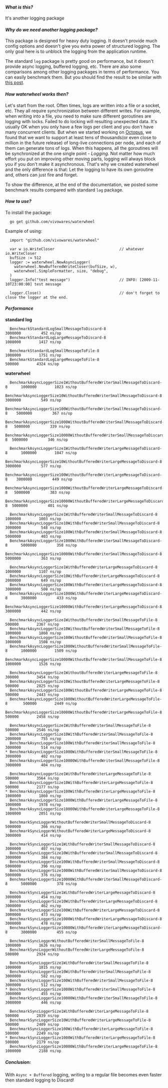 #### *What is this?*

It's another logging package

#### *Why do we need another logging package?*

This package is designed for heavy duty logging. It doesn't provide much config options and doesn't give you extra power of structured logging. The only goal here is to unblock the logging from the application runtime.

The standard `log` package is pretty good on performance, but it doesn't provide async logging, buffered logging, etc. There are also some comparisons among other logging packages in terms of performance. You can easily benchmark them. But you should find the result to be similar with [this post](https://www.reddit.com/r/golang/comments/3y4ag4/benchmarking_for_some_golang_logging_libraries/).

#### *How waterwheel works then?*

Let's start from the root. Often times, logs are written into a file or a socket, etc. They all require synchronization between different writes. For example, when writing into a file, you need to make sure different goroutines are logging with locks. Failed to do locking will resulting unexpected data. It's usually OK when you only have a few logs per client and you don't have many concurrent clients. But when we started working on [Octopus](https://github.com/vivowares/octopus), we found that we want to support at least tens of thousands(or even close to million in the future release) of long-live connections per node, and each of them can generate tons of logs. When this happens, all the goroutines will be synchronized at the one single point - *Logging*. Not matter how much effort you put on improving other moving parts, logging will always block you if you don't make it asynchronous. That's why we created waterwheel and the only difference is that: Let the logging to have its own goroutine and, others can just fire and forget.

To show the difference, at the end of the documentation, we posted some benchmark results compared with standard `log` package.


#### *How to use?*

To install the package:

```
  go get github.com/vivowares/waterwheel
```

Example of using:


```
  import "github.com/vivowares/waterwheel"

  var w io.WriteCloser                             // whatever io.WriteCloser
  bufSize := 512
  logger := waterwheel.NewAsyncLogger(
    waterwheel.NewBufferedWriteCloser(bufSize, w),
    waterwheel.SimpleFormatter, size, "debug",
  )
  logger.Info("test message")                      // INFO: [2009-11-10T23:00:00] test message

  logger.Close()                                   // don't forget to close the logger at the end.

```


#### *Performance*

  **standard log**

```
  BenchmarkStandardLogSmallMessageToDiscard-8                                3000000         452 ns/op
  BenchmarkStandardLogLargeMessageToDiscard-8                                1000000        1417 ns/op

  BenchmarkStandardLogSmallMessageToFile-8                                   1000000        1751 ns/op
  BenchmarkStandardLogLargeMessageToFile-8                                    500000        4324 ns/op

```

  **waterwheel**

```
  BenchmarkAsyncLoggerSize1WithoutBufferedWriterSmallMessageToDiscard-8      1000000        1023 ns/op
  BenchmarkAsyncLoggerSize10WithoutBufferedWriterSmallMessageToDiscard-8     3000000         549 ns/op
  BenchmarkAsyncLoggerSize100WithoutBufferedWriterSmallMessageToDiscard-8    5000000         367 ns/op
  BenchmarkAsyncLoggerSize1000WithoutBufferedWriterSmallMessageToDiscard-8   5000000         339 ns/op
  BenchmarkAsyncLoggerSize10000WithoutBufferedWriterSmallMessageToDiscard-8  5000000         346 ns/op

  BenchmarkAsyncLoggerSize1WithoutBufferedWriterLargeMessageToDiscard-8      1000000        1047 ns/op
  BenchmarkAsyncLoggerSize10WithoutBufferedWriterLargeMessageToDiscard-8     3000000         577 ns/op
  BenchmarkAsyncLoggerSize100WithoutBufferedWriterLargeMessageToDiscard-8    3000000         449 ns/op
  BenchmarkAsyncLoggerSize1000WithoutBufferedWriterLargeMessageToDiscard-8   5000000         383 ns/op
  BenchmarkAsyncLoggerSize10000WithoutBufferedWriterLargeMessageToDiscard-8  5000000         401 ns/op

  BenchmarkAsyncLoggerSize1WithBufferedWriterSmallMessageToDiscard-8         1000000        1003 ns/op
  BenchmarkAsyncLoggerSize10WithBufferedWriterSmallMessageToDiscard-8        3000000         548 ns/op
  BenchmarkAsyncLoggerSize100WithBufferedWriterSmallMessageToDiscard-8       5000000         403 ns/op
  BenchmarkAsyncLoggerSize1000WithBufferedWriterSmallMessageToDiscard-8      5000000         358 ns/op
  BenchmarkAsyncLoggerSize10000WithBufferedWriterSmallMessageToDiscard-8     5000000         363 ns/op

  BenchmarkAsyncLoggerSize1WithBufferedWriterLargeMessageToDiscard-8         1000000        1107 ns/op
  BenchmarkAsyncLoggerSize10WithBufferedWriterLargeMessageToDiscard-8        2000000         649 ns/op
  BenchmarkAsyncLoggerSize100WithBufferedWriterLargeMessageToDiscard-8       3000000         508 ns/op
  BenchmarkAsyncLoggerSize1000WithBufferedWriterLargeMessageToDiscard-8      3000000         433 ns/op
  BenchmarkAsyncLoggerSize10000WithBufferedWriterLargeMessageToDiscard-8     3000000         442 ns/op

  BenchmarkAsyncLoggerSize1WithoutBufferedWriterSmallMessageToFile-8          500000        2367 ns/op
  BenchmarkAsyncLoggerSize10WithoutBufferedWriterSmallMessageToFile-8        1000000        1860 ns/op
  BenchmarkAsyncLoggerSize100WithoutBufferedWriterSmallMessageToFile-8       1000000        1508 ns/op
  BenchmarkAsyncLoggerSize1000WithoutBufferedWriterSmallMessageToFile-8      1000000        1509 ns/op
  BenchmarkAsyncLoggerSize10000WithoutBufferedWriterSmallMessageToFile-8     1000000        1526 ns/op

  BenchmarkAsyncLoggerSize1WithoutBufferedWriterLargeMessageToFile-8          300000        3454 ns/op
  BenchmarkAsyncLoggerSize10WithoutBufferedWriterLargeMessageToFile-8         500000        2825 ns/op
  BenchmarkAsyncLoggerSize100WithoutBufferedWriterLargeMessageToFile-8        500000        2443 ns/op
  BenchmarkAsyncLoggerSize1000WithoutBufferedWriterLargeMessageToFile-8       500000        2449 ns/op
  BenchmarkAsyncLoggerSize10000WithoutBufferedWriterLargeMessageToFile-8      500000        2458 ns/op

  BenchmarkAsyncLoggerSize1WithBufferedWriterSmallMessageToFile-8             500000        2546 ns/op
  BenchmarkAsyncLoggerSize10WithBufferedWriterSmallMessageToFile-8           2000000         755 ns/op
  BenchmarkAsyncLoggerSize100WithBufferedWriterSmallMessageToFile-8          3000000         514 ns/op
* BenchmarkAsyncLoggerSize1000WithBufferedWriterSmallMessageToFile-8         3000000         402 ns/op
  BenchmarkAsyncLoggerSize10000WithBufferedWriterSmallMessageToFile-8        3000000         404 ns/op

  BenchmarkAsyncLoggerSize1WithBufferedWriterLargeMessageToFile-8             500000        3564 ns/op
  BenchmarkAsyncLoggerSize10WithBufferedWriterLargeMessageToFile-8            500000        2177 ns/op
* BenchmarkAsyncLoggerSize100WithBufferedWriterLargeMessageToFile-8          1000000        1860 ns/op
  BenchmarkAsyncLoggerSize1000WithBufferedWriterLargeMessageToFile-8         1000000        1978 ns/op
  BenchmarkAsyncLoggerSize10000WithBufferedWriterLargeMessageToFile-8        1000000        2051 ns/op

  BenchmarkSyncLoggerWithoutBufferedWriterSmallMessageToDiscard-8            5000000         366 ns/op
  BenchmarkSyncLoggerWithoutBufferedWriterLargeMessageToDiscard-8            3000000         414 ns/op

  BenchmarkSyncLoggerSize1WithBufferedWriterSmallMessageToDiscard-8          3000000         407 ns/op
  BenchmarkSyncLoggerSize10WithBufferedWriterSmallMessageToDiscard-8         3000000         384 ns/op
  BenchmarkSyncLoggerSize100WithBufferedWriterSmallMessageToDiscard-8        5000000         396 ns/op
  BenchmarkSyncLoggerSize1000WithBufferedWriterSmallMessageToDiscard-8       5000000         376 ns/op
  BenchmarkSyncLoggerSize10000WithBufferedWriterSmallMessageToDiscard-8      5000000         378 ns/op

  BenchmarkSyncLoggerSize1WithBufferedWriterLargeMessageToDiscard-8          3000000         454 ns/op
  BenchmarkSyncLoggerSize10WithBufferedWriterLargeMessageToDiscard-8         3000000         462 ns/op
  BenchmarkSyncLoggerSize100WithBufferedWriterLargeMessageToDiscard-8        3000000         473 ns/op
  BenchmarkSyncLoggerSize1000WithBufferedWriterLargeMessageToDiscard-8       3000000         478 ns/op
  BenchmarkSyncLoggerSize10000WithBufferedWriterLargeMessageToDiscard-8      3000000         455 ns/op

  BenchmarkSyncLoggerWithoutBufferedWriterSmallMessageToFile-8               1000000        1626 ns/op
  BenchmarkSyncLoggerWithoutBufferedWriterLargeMessageToFile-8                500000        2934 ns/op

  BenchmarkSyncLoggerSize1WithBufferedWriterSmallMessageToFile-8             1000000        1815 ns/op
  BenchmarkSyncLoggerSize10WithBufferedWriterSmallMessageToFile-8            3000000         582 ns/op
  BenchmarkSyncLoggerSize100WithBufferedWriterSmallMessageToFile-8           3000000         512 ns/op
* BenchmarkSyncLoggerSize1000WithBufferedWriterSmallMessageToFile-8          3000000         455 ns/op
  BenchmarkSyncLoggerSize10000WithBufferedWriterSmallMessageToFile-8         3000000         446 ns/op

  BenchmarkSyncLoggerSize1WithBufferedWriterLargeMessageToFile-8              500000        2839 ns/op
  BenchmarkSyncLoggerSize10WithBufferedWriterLargeMessageToFile-8             500000        2409 ns/op
  BenchmarkSyncLoggerSize100WithBufferedWriterLargeMessageToFile-8            500000        2249 ns/op
* BenchmarkSyncLoggerSize1000WithBufferedWriterLargeMessageToFile-8           500000        2179 ns/op
  BenchmarkSyncLoggerSize10000WithBufferedWriterLargeMessageToFile-8         1000000        2188 ns/op
```

##### **Conclusion:**

With `Async + Buffered` logging, writing to a regular file becomes even faster then standard logging to Discard!

